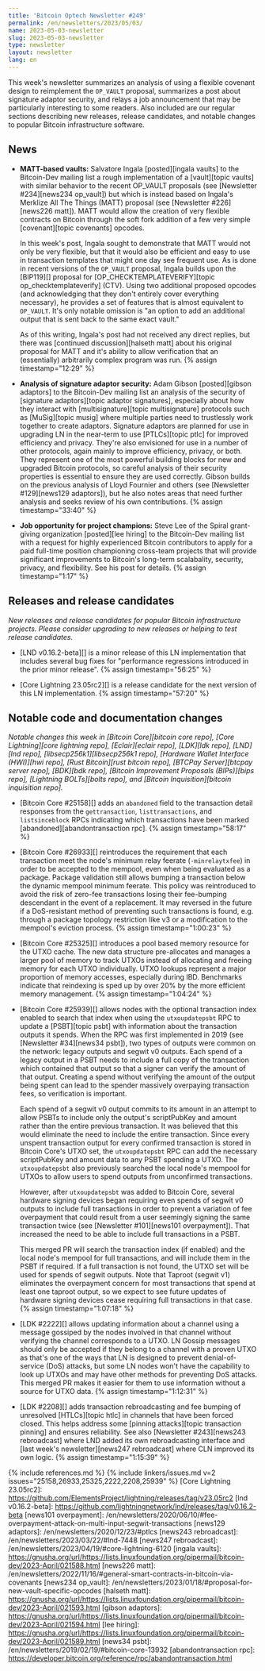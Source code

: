 ```yaml
---
title: 'Bitcoin Optech Newsletter #249'
permalink: /en/newsletters/2023/05/03/
name: 2023-05-03-newsletter
slug: 2023-05-03-newsletter
type: newsletter
layout: newsletter
lang: en
---
```

This week's newsletter summarizes an analysis of using a flexible
covenant design to reimplement the `OP_VAULT` proposal, summarizes a
post about signature adaptor security, and relays a job announcement
that may be particularly interesting to some readers.  Also included are
our regular sections describing new releases, release candidates, and
notable changes to popular Bitcoin infrastructure software.

## News

- **MATT-based vaults:** Salvatore Ingala [posted][ingala vaults] to the
  Bitcoin-Dev mailing list a rough implementation of a [vault][topic
  vaults] with similar behavior to the recent OP_VAULT proposals (see
  [Newsletter #234][news234 op_vault]) but which is instead based on
  Ingala's Merklize All The Things (MATT) proposal (see [Newsletter
  #226][news226 matt]).  MATT would allow the creation of very flexible
  contracts on Bitcoin through the soft fork addition of a few very
  simple [covenant][topic covenants] opcodes.

  In this week's post, Ingala sought to demonstrate that MATT would not
  only be very flexible, but that it would also be efficient and easy
  to use in transaction templates that might one day see frequent use.
  As is done in recent versions of the `OP_VAULT` proposal, Ingala builds
  upon the [BIP119][] proposal for [OP_CHECKTEMPLATEVERIFY][topic
  op_checktemplateverify] (CTV).  Using two additional proposed
  opcodes (and acknowledging that they don't entirely cover everything
  necessary), he provides a set of features that is almost equivalent
  to `OP_VAULT`.  It's only notable omission is "an option to add an
  additional output that is sent back to the same exact vault."

  As of this writing, Ingala's post had not received any direct
  replies, but there was [continued discussion][halseth matt] about
  his original proposal for MATT and it's ability to allow
  verification that an (essentially) arbitrarily complex program was
  run. {% assign timestamp="12:29" %}

- **Analysis of signature adaptor security:** Adam Gibson
  [posted][gibson adaptors] to the Bitcoin-Dev mailing list an analysis
  of the security of [signature adaptors][topic adaptor signatures],
  especially about how they interact with [multisignature][topic
  multisignature] protocols such as [MuSig][topic musig] where multiple
  parties need to trustlessly work together to create adaptors.
  Signature adaptors are planned for use in upgrading LN in the
  near-term to use [PTLCs][topic ptlc] for improved efficiency and
  privacy.  They're also envisioned for use in a number of other
  protocols, again mainly to improve efficiency, privacy, or both.  They
  represent one of the most powerful building blocks for new and
  upgraded Bitcoin protocols, so careful analysis of their security
  properties is essential to ensure they are used correctly.  Gibson
  builds on the previous analysis of Lloyd Fournier and others (see
  [Newsletter #129][news129 adaptors]), but he also notes areas that
  need further analysis and seeks review of his own contributions. {% assign timestamp="33:40" %}

- **Job opportunity for project champions:** Steve Lee of the Spiral
  grant-giving organization [posted][lee hiring] to the Bitcoin-Dev
  mailing list with a request for highly experienced Bitcoin
  contributors to apply for a paid full-time position championing
  cross-team projects that will provide significant improvements to
  Bitcoin's long-term scalabality, security, privacy, and flexibility.
  See his post for details. {% assign timestamp="1:17" %}

## Releases and release candidates

*New releases and release candidates for popular Bitcoin infrastructure
projects.  Please consider upgrading to new releases or helping to test
release candidates.*

- [LND v0.16.2-beta][] is a minor release of this LN implementation that
  includes several bug fixes for "performance regressions introduced in
  the prior minor release". {% assign timestamp="56:25" %}

- [Core Lightning 23.05rc2][] is a release candidate for the next
  version of this LN implementation. {% assign timestamp="57:20" %}

## Notable code and documentation changes

*Notable changes this week in [Bitcoin Core][bitcoin core repo], [Core
Lightning][core lightning repo], [Eclair][eclair repo], [LDK][ldk repo],
[LND][lnd repo], [libsecp256k1][libsecp256k1 repo], [Hardware Wallet
Interface (HWI)][hwi repo], [Rust Bitcoin][rust bitcoin repo], [BTCPay
Server][btcpay server repo], [BDK][bdk repo], [Bitcoin Improvement
Proposals (BIPs)][bips repo], [Lightning BOLTs][bolts repo], and
[Bitcoin Inquisition][bitcoin inquisition repo].*

- [Bitcoin Core #25158][] adds an `abandoned` field to the transaction detail
  responses from the `gettransaction`, `listtransactions`, and `listsinceblock` RPCs
  indicating which transactions have been marked [abandoned][abandontransaction rpc]. {% assign timestamp="58:17" %}

- [Bitcoin Core #26933][] reintroduces the requirement that each
  transaction meet the node's minimum relay feerate (`-minrelaytxfee`)
  in order to be accepted to the mempool, even when being evaluated as a
  package. Package validation still allows bumping a transaction below
  the dynamic mempool minimum feerate. This policy was reintroduced to
  avoid the risk of zero-fee transactions losing their fee-bumping
  descendant in the event of a replacement. It may reversed in the
  future if a DoS-resistant method of preventing such transactions is
  found, e.g. through a package topology restriction like v3 or a
  modification to the mempool's eviction process. {% assign timestamp="1:00:23" %}

- [Bitcoin Core #25325][] introduces a pool based memory resource for
  the UTXO cache. The new data structure pre-allocates and manages a
  larger pool of memory to track UTXOs instead of allocating and freeing
  memory for each UTXO individually. UTXO lookups represent a major proportion of
  memory accesses, especially during IBD. Benchmarks indicate that
  reindexing is sped up by over 20% by the more efficient memory
  management. {% assign timestamp="1:04:24" %}

- [Bitcoin Core #25939][] allows nodes with the optional transaction
  index enabled to search that index when using the `utxoupdatepsbt` RPC
  to update a [PSBT][topic psbt] with information about the transaction outputs it
  spends.  When the RPC was first implemented in 2019 (see [Newsletter
  #34][news34 psbt]), two types of outputs were common on the network:
  legacy outputs and segwit v0 outputs.  Each spend of a legacy output
  in a PSBT needs to include a full copy of the transaction which
  contained that output so that a signer can verify the amount of that
  output.  Creating a spend without verifying the amount of the output
  being spent can lead to the spender massively overpaying transaction
  fees, so verification is important.

  Each spend of a segwit v0 output commits to its amount in an attempt
  to allow PSBTs to include only the output's scriptPubKey and amount
  rather than the entire previous transaction.  It was believed that
  this would eliminate the need to include the entire transaction.
  Since every unspent transaction output for every confirmed transaction
  is stored in Bitcoin Core's UTXO set, the `utxoupdatepsbt` RPC can add
  the necessary scriptPubKey and amount data to any PSBT spending a
  UTXO.  The `utxoupdatepsbt` also previously searched the local node's
  mempool for UTXOs to allow users to spend outputs from unconfirmed
  transactions.

  However, after `utxoupdatepsbt` was added to Bitcoin Core, several
  hardware signing devices began requiring even spends of segwit v0
  outputs to include full transactions in order to prevent a variation
  of fee overpayment that could result from a user seemingly signing the
  same transaction twice (see [Newsletter #101][news101 overpayment]).
  That increased the need to be able to include full transactions in a
  PSBT.

  This merged PR will search the transaction index (if enabled) and the
  local node's mempool for full transactions, and will include them in
  the PSBT if required.  If a full transaction is not found, the UTXO
  set will be used for spends of segwit outputs.  Note that Taproot
  (segwit v1) eliminates the overpayment concern for most transactions
  that spend at least one taproot output, so we expect to see future
  updates of hardware signing devices cease requiring full transactions
  in that case. {% assign timestamp="1:07:18" %}

- [LDK #2222][] allows updating information about a channel using a
  message gossiped by the nodes involved in that channel without
  verifying the channel corresponds to a UTXO.  LN Gossip messages should
  only be accepted if they belong to a channel with a proven UTXO as that's
  one of the ways that LN is designed to prevent denial-of-service
  (DoS) attacks, but some LN nodes won't have the capability to look up
  UTXOs and may have other methods for preventing DoS attacks.  This
  merged PR makes it easier for them to use information without a source
  for UTXO data. {% assign timestamp="1:12:31" %}

- [LDK #2208][] adds transaction rebroadcasting and fee bumping of
  unresolved [HTLCs][topic htlc] in channels that have been forced
  closed.  This helps address some [pinning attacks][topic transaction
  pinning] and ensures reliability.  See also [Newsletter #243][news243
  rebroadcast] where LND added its own rebroadcasting interface and
  [last week's newsletter][news247 rebroadcast] where CLN improved its
  own logic. {% assign timestamp="1:15:39" %}

{% include references.md %}
{% include linkers/issues.md v=2 issues="25158,26933,25325,2222,2208,25939" %}
[Core Lightning 23.05rc2]: https://github.com/ElementsProject/lightning/releases/tag/v23.05rc2
[lnd v0.16.2-beta]: https://github.com/lightningnetwork/lnd/releases/tag/v0.16.2-beta
[news101 overpayment]: /en/newsletters/2020/06/10/#fee-overpayment-attack-on-multi-input-segwit-transactions
[news129 adaptors]: /en/newsletters/2020/12/23/#ptlcs
[news243 rebroadcast]: /en/newsletters/2023/03/22/#lnd-7448
[news247 rebroadcast]: /en/newsletters/2023/04/19/#core-lightning-6120
[ingala vaults]: https://gnusha.org/url/https://lists.linuxfoundation.org/pipermail/bitcoin-dev/2023-April/021588.html
[news226 matt]: /en/newsletters/2022/11/16/#general-smart-contracts-in-bitcoin-via-covenants
[news234 op_vault]: /en/newsletters/2023/01/18/#proposal-for-new-vault-specific-opcodes
[halseth matt]: https://gnusha.org/url/https://lists.linuxfoundation.org/pipermail/bitcoin-dev/2023-April/021593.html
[gibson adaptors]: https://gnusha.org/url/https://lists.linuxfoundation.org/pipermail/bitcoin-dev/2023-April/021594.html
[lee hiring]: https://gnusha.org/url/https://lists.linuxfoundation.org/pipermail/bitcoin-dev/2023-April/021589.html
[news34 psbt]: /en/newsletters/2019/02/19/#bitcoin-core-13932
[abandontransaction rpc]: https://developer.bitcoin.org/reference/rpc/abandontransaction.html
